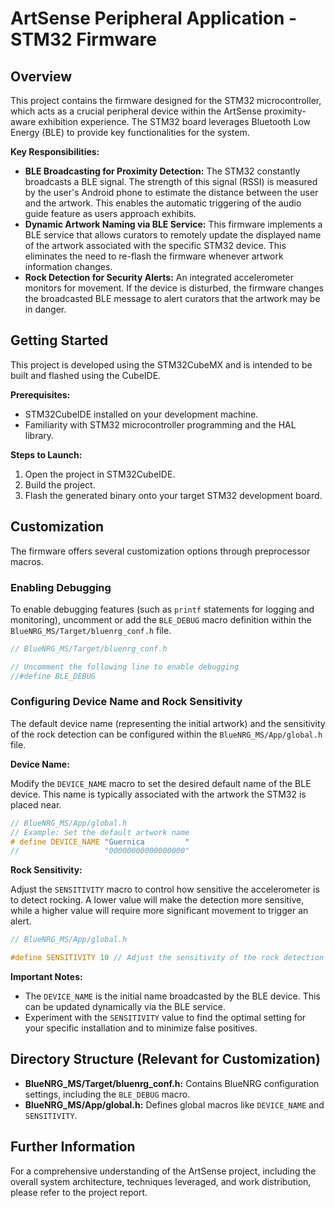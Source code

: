 # ArtSense Peripheral Application - STM32 Firmware

## Overview

This project contains the firmware designed for the STM32 microcontroller, which acts as a crucial peripheral device within the ArtSense proximity-aware exhibition experience. The STM32 board leverages Bluetooth Low Energy (BLE) to provide key functionalities for the system.

**Key Responsibilities:**

* **BLE Broadcasting for Proximity Detection:** The STM32 constantly broadcasts a BLE signal. The strength of this signal (RSSI) is measured by the user's Android phone to estimate the distance between the user and the artwork. This enables the automatic triggering of the audio guide feature as users approach exhibits.
* **Dynamic Artwork Naming via BLE Service:** This firmware implements a BLE service that allows curators to remotely update the displayed name of the artwork associated with the specific STM32 device. This eliminates the need to re-flash the firmware whenever artwork information changes.
* **Rock Detection for Security Alerts:**  An integrated accelerometer monitors for movement. If the device is disturbed, the firmware changes the broadcasted BLE message to alert curators that the artwork may be in danger.

## Getting Started

This project is developed using the STM32CubeMX and is intended to be built and flashed using the CubeIDE.

**Prerequisites:**

* STM32CubeIDE installed on your development machine.
* Familiarity with STM32 microcontroller programming and the HAL library.

**Steps to Launch:**

1. Open the project in STM32CubeIDE.
2. Build the project.
3. Flash the generated binary onto your target STM32 development board.

## Customization

The firmware offers several customization options through preprocessor macros.

### Enabling Debugging

To enable debugging features (such as `printf` statements for logging and monitoring), uncomment or add the `BLE_DEBUG` macro definition within the `BlueNRG_MS/Target/bluenrg_conf.h` file.

```c
// BlueNRG_MS/Target/bluenrg_conf.h

// Uncomment the following line to enable debugging
//#define BLE_DEBUG
```

### Configuring Device Name and Rock Sensitivity

The default device name (representing the initial artwork) and the sensitivity of the rock detection can be configured within the `BlueNRG_MS/App/global.h` file.

**Device Name:**

Modify the `DEVICE_NAME` macro to set the desired default name of the BLE device. This name is typically associated with the artwork the STM32 is placed near.

```c
// BlueNRG_MS/App/global.h
// Example: Set the default artwork name
# define DEVICE_NAME "Guernica         " 
//                   "00000000000000000"
```

**Rock Sensitivity:**

Adjust the `SENSITIVITY` macro to control how sensitive the accelerometer is to detect rocking. A lower value will make the detection more sensitive, while a higher value will require more significant movement to trigger an alert.

```c
// BlueNRG_MS/App/global.h

#define SENSITIVITY 10 // Adjust the sensitivity of the rock detection
```

**Important Notes:**

* The `DEVICE_NAME` is the initial name broadcasted by the BLE device. This can be updated dynamically via the BLE service.
* Experiment with the `SENSITIVITY` value to find the optimal setting for your specific installation and to minimize false positives.

## Directory Structure (Relevant for Customization)

* **BlueNRG_MS/Target/bluenrg_conf.h:** Contains BlueNRG configuration settings, including the `BLE_DEBUG` macro.
* **BlueNRG_MS/App/global.h:**  Defines global macros like `DEVICE_NAME` and `SENSITIVITY`.

## Further Information

For a comprehensive understanding of the ArtSense project, including the overall system architecture, techniques leveraged, and work distribution, please refer to the project report.
